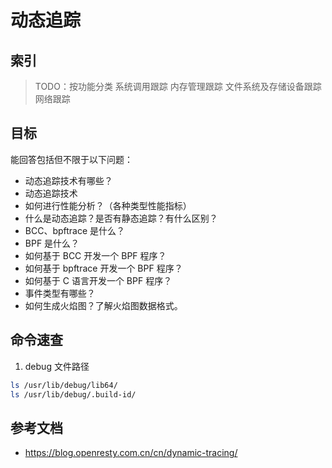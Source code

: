
# 动态追踪

## 索引

> TODO：按功能分类
> 系统调用跟踪
> 内存管理跟踪
> 文件系统及存储设备跟踪
> 网络跟踪

## 目标

能回答包括但不限于以下问题：

- 动态追踪技术有哪些？
- 动态追踪技术
- 如何进行性能分析？（各种类型性能指标）
- 什么是动态追踪？是否有静态追踪？有什么区别？
- BCC、bpftrace 是什么？
- BPF 是什么？
- 如何基于 BCC 开发一个 BPF 程序？
- 如何基于 bpftrace 开发一个 BPF 程序？
- 如何基于 C 语言开发一个 BPF 程序？
- 事件类型有哪些？
- 如何生成火焰图？了解火焰图数据格式。

## 命令速查

1. debug 文件路径

```bash
ls /usr/lib/debug/lib64/
ls /usr/lib/debug/.build-id/
```

## 参考文档

- https://blog.openresty.com.cn/cn/dynamic-tracing/
